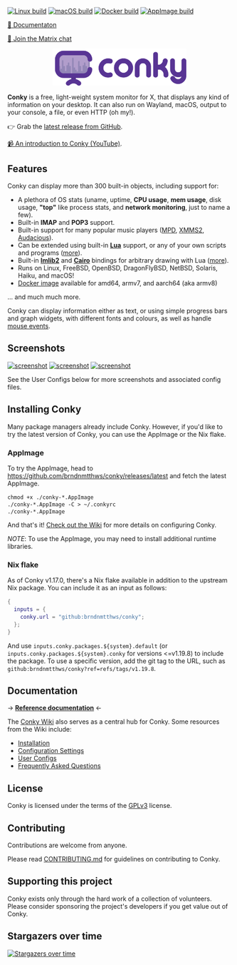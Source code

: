 [![Linux build](https://github.com/brndnmtthws/conky/actions/workflows/build-and-test-linux.yaml/badge.svg)](https://github.com/brndnmtthws/conky/actions/workflows/build-and-test-linux.yaml) [![macOS build](https://github.com/brndnmtthws/conky/actions/workflows/build-and-test-macos.yaml/badge.svg)](https://github.com/brndnmtthws/conky/actions/workflows/build-and-test-macos.yaml) [![Docker build](https://github.com/brndnmtthws/conky/actions/workflows/docker.yaml/badge.svg)](https://github.com/brndnmtthws/conky/actions/workflows/docker.yaml) [![AppImage build](https://github.com/brndnmtthws/conky/actions/workflows/publish-appimage.yml/badge.svg)](https://github.com/brndnmtthws/conky/actions/workflows/publish-appimage.yml)

[📕 Documentaton](https://conky.cc/)

[💬 Join the Matrix chat](https://matrix.to/#/#conky:frens.io)

<p align="center"><img width="300" src="data/logo/conky-logotype-horizontal-violet.png"></p>

**Conky** is a free, light-weight system monitor for X, that displays
any kind of information on your desktop. It can also run on Wayland, macOS, output
to your console, a file, or even HTTP (oh my!).

👉 Grab the [latest release from GitHub](https://github.com/brndnmtthws/conky/releases/latest).

[📹 An introduction to Conky (YouTube)](https://www.youtube.com/watch?v=bHtpLEoRKmg&t=19s).

## Features

Conky can display more than 300 built-in objects, including support for:

- A plethora of OS stats (uname, uptime, **CPU usage**, **mem
  usage**, disk usage, **"top"** like process stats, and **network
  monitoring**, just to name a few).
- Built-in **IMAP** and **POP3** support.
- Built-in support for many popular music players ([MPD][],
  [XMMS2][], [Audacious][]).
- Can be extended using built-in [**Lua**][luawiki] support, or any of your
  own scripts and programs ([more](https://github.com/brndnmtthws/conky/wiki#tutorial)).
- Built-in [**Imlib2**][imlib2] and [**Cairo**][cairo] bindings for arbitrary drawing
  with Lua ([more](https://github.com/brndnmtthws/conky/wiki/Lua)).
- Runs on Linux, FreeBSD, OpenBSD, DragonFlyBSD, NetBSD, Solaris, Haiku, and macOS!
- [Docker image](https://hub.docker.com/r/brndnmtthws/conky/) available for amd64, armv7, and aarch64 (aka armv8)

... and much much more.

Conky can display information either as text, or using simple progress bars and
graph widgets, with different fonts and colours, as well as handle [mouse events](https://github.com/brndnmtthws/conky/wiki/Mouse-Events).

## Screenshots

[![screenshot](https://github.com/brndnmtthws/conky/wiki/configs/brenden/screenshot-thumb.png)](https://raw.github.com/wiki/brndnmtthws/conky/configs/brenden/screenshot.png)
[![screenshot](https://github.com/brndnmtthws/conky/wiki/configs/ke49/screenshot-thumb.png)](https://raw.github.com/wiki/brndnmtthws/conky/configs/ke49/screenshot.png)
[![screenshot](https://github.com/brndnmtthws/conky/wiki/configs/jc/screenshot-thumb.png)](https://raw.github.com/wiki/brndnmtthws/conky/configs/jc/screenshot.png)

See the User Configs below for more screenshots and associated config files.

## Installing Conky

Many package managers already include Conky. However, if you'd like to try the
latest version of Conky, you can use the AppImage or the Nix flake.

### AppImage

To try the AppImage, head to
<https://github.com/brndnmtthws/conky/releases/latest> and fetch the latest
AppImage.

```ShellSession
chmod +x ./conky-*.AppImage
./conky-*.AppImage -C > ~/.conkyrc
./conky-*.AppImage
```

And that's it! [Check out the Wiki](https://github.com/brndnmtthws/conky/wiki) for more details on configuring Conky.

_NOTE_: To use the AppImage, you may need to install additional runtime libraries.

### Nix flake

As of Conky v1.17.0, there's a Nix flake available in addition to the upstream
Nix package. You can include it as an input as follows:

```nix
{
  inputs = {
    conky.url = "github:brndnmtthws/conky";
  };
}
```

And use `inputs.conky.packages.${system}.default` (or
`inputs.conky.packages.${system}.conky` for versions <=v1.19.8) to include the
package. To use a specific version, add the git tag to the URL, such as
`github:brndnmtthws/conky?ref=refs/tags/v1.19.8`.

## Documentation

&rarr; [**Reference documentation**](https://conky.cc/) &larr;

The [Conky Wiki](https://github.com/brndnmtthws/conky/wiki) also serves as a central hub for
Conky. Some resources from the Wiki include:

- [Installation](https://github.com/brndnmtthws/conky/wiki/Installation)
- [Configuration Settings](https://github.com/brndnmtthws/conky/wiki/Configurations)
- [User Configs](https://github.com/brndnmtthws/conky/wiki/Configs)
- [Frequently Asked Questions](https://github.com/brndnmtthws/conky/wiki/FAQ)

## License

Conky is licensed under the terms of the [GPLv3](LICENSE) license.

## Contributing

Contributions are welcome from anyone.

Please read [CONTRIBUTING.md](CONTRIBUTING.md) for guidelines on contributing to Conky.

[mpd]: https://musicpd.org/
[xmms2]: https://github.com/xmms2/wiki/wiki
[audacious]: https://audacious-media-player.org/
[luawiki]: https://en.wikipedia.org/wiki/Lua_%28programming_language%29
[imlib2]: https://docs.enlightenment.org/api/imlib2/html/
[cairo]: https://www.cairographics.org/

## Supporting this project

Conky exists only through the hard work of a collection of volunteers. Please
consider sponsoring the project's developers if you get value out of Conky.

## Stargazers over time

[![Stargazers over time](https://starchart.cc/brndnmtthws/conky.svg)](https://starchart.cc/brndnmtthws/conky)
